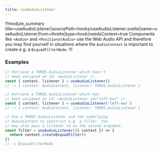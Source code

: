 ```yaml
---
title: useAudioListener
---
```


!!!module_summary title=useAudioListener|sourcePath=hooks/useAudioListener.svelte|name=useAudioListener|from=threlte|type=hook|needsContext=true
Components like `<Audio>` and `<PositionalAudio>` use the Web Audio API and therefore you may find yourself in situations where the `AudioContext` is important to create e.g. a `BiquadFilterNode`.
!!!

### Examples <!-- omit in toc -->

```ts
// Retrieve a THREE.AudioListener which hasn't
// been assigned an id: <AudioListener />
const { context, listener } = useAudioListener()
// -> { context: AudioContext, listener: THREE.AudioListener }

// Retrieve a THREE.AudioListener which has
// been assigned an id: <AudioListener id="left-ear" />
const { context, listener } = useAudioListener('left-ear')
// -> { context: AudioContext, listener: THREE.AudioListener }

// Use a THREE.AudioListener and the underlying
// AudioContext to construct e.g. a filter. You
// may also pass a listener id as the second argument.
const filter = useAudioListener(({ context }) => {
  return context.createBiquadFilter()
})
// -> BiquadFilterNode
```
